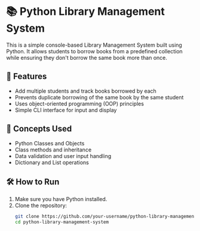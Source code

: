# 📚 Python Library Management System

This is a simple console-based Library Management System built using Python. It allows students to borrow books from a predefined collection while ensuring they don't borrow the same book more than once.

## 🚀 Features

- Add multiple students and track books borrowed by each
- Prevents duplicate borrowing of the same book by the same student
- Uses object-oriented programming (OOP) principles
- Simple CLI interface for input and display

## 🧠 Concepts Used

- Python Classes and Objects
- Class methods and inheritance
- Data validation and user input handling
- Dictionary and List operations

## 🛠 How to Run

1. Make sure you have Python installed.
2. Clone the repository:
   ```bash
   git clone https://github.com/your-username/python-library-management-system.git
   cd python-library-management-system


   
